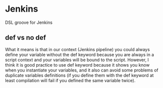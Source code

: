 # Jenkins
DSL groove for Jenkins

## def vs no def

What it means is that in our context (Jenkins pipeline) you could always define your variable without the def keyword because you are always in a script context and your variables will be bound to the script. However, I think it is good practice to use def keyword because it shows you know when you instantiate your variables, and it also can avoid some problems of duplicate variables definitions (if you define them with the def keyword at least compilation will fail if you defined the same variable twice).
